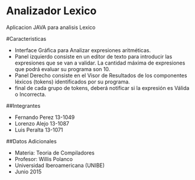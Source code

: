 # Analizador Lexico
Aplicacion JAVA para analisis Lexico


#Caracteristicas

- Interface Gráfica para Analizar expresiones aritméticas.
- Panel izquierdo consiste en un editor de texto para introducir las expresiones que se van a validar. La cantidad máxima de expresiones que podrá evaluar su programa son 10.
- Panel Derecho consiste en el Visor de Resultados de los componentes léxicos (tokens) identificados por su programa.
- final de cada grupo de tokens, deberá notificar si la expresión es Válida o Incorrecta.  


##Integrantes
- Fernando Perez	13-1049
- Lorenzo Alejo		13-1087
- Luis Peralta		13-1071



##Datos Adicionales

- Materia: Teoria de Compiladores
- Profesor: Willis Polanco
- Universidad Iberoamericana (UNIBE)
- Junio 2015


